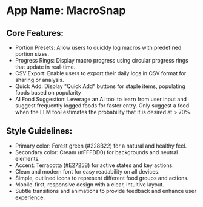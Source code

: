 # **App Name**: MacroSnap

## Core Features:

- Portion Presets: Allow users to quickly log macros with predefined portion sizes.
- Progress Rings: Display macro progress using circular progress rings that update in real-time.
- CSV Export: Enable users to export their daily logs in CSV format for sharing or analysis.
- Quick Add: Display "Quick Add" buttons for staple items, populating foods based on popularity
- AI Food Suggestion: Leverage an AI tool to learn from user input and suggest frequently logged foods for faster entry. Only suggest a food when the LLM tool estimates the probability that it is desired at > 70%.

## Style Guidelines:

- Primary color: Forest green (#228B22) for a natural and healthy feel.
- Secondary color: Cream (#FFFDD0) for backgrounds and neutral elements.
- Accent: Terracotta (#E2725B) for active states and key actions.
- Clean and modern font for easy readability on all devices.
- Simple, outlined icons to represent different food groups and actions.
- Mobile-first, responsive design with a clear, intuitive layout.
- Subtle transitions and animations to provide feedback and enhance user experience.